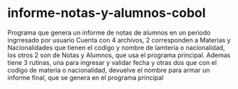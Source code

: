 # informe-notas-y-alumnos-cobol
Programa que genera un informe de notas de alumnos en un periodo ingrresado por usuario
Cuenta con 4 archivos, 2 corresponden a Materias y Nacionalidades que tienen el codigo y nombre de lamteria o nacionalidad,
los otros 2 son de Notas y Alumnos, que usa el programa principal.
Ademas tiene 3 rutinas, una para ingresar y validar fecha y otras dos que con el codigo de materia o nacionalidad, devuelve el nombre para armar un informe final, que se genera en el programa principal
